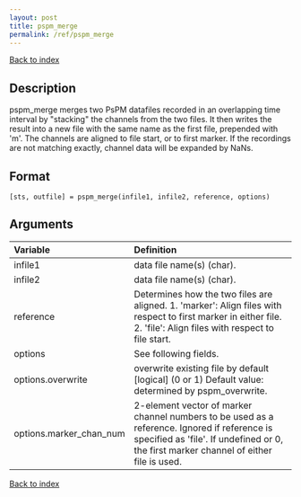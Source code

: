```yaml
---
layout: post
title: pspm_merge
permalink: /ref/pspm_merge
---
```

 
[Back to index](/PsPM/ref/)

## Description

pspm_merge merges two PsPM datafiles recorded in an overlapping time interval by "stacking" the channels from the two files. It then writes the result into a new file with the same name as the first file, prepended with 'm'. The channels are aligned to file start, or to first marker. If the recordings are not matching exactly, channel data will be expanded by NaNs. 


## Format

`[sts, outfile] = pspm_merge(infile1, infile2, reference, options)`


## Arguments

| Variable | Definition |
|:--|:--|
| infile1 | data file name(s) (char). |
| infile2 | data file name(s) (char). |
| reference | Determines how the two files are aligned. 1. 'marker': Align files with respect to first marker in either file. 2. 'file': Align files with respect to file start. |
| options | See following fields. |
| options.overwrite | overwrite existing file by default [logical] (0 or 1) Default value: determined by pspm_overwrite. |
| options.marker_chan_num | 2-element vector of marker channel numbers to be used as a reference. Ignored if reference is specified as 'file'. If undefined or 0, the first marker channel of either file is used. |


[Back to index](/PsPM/ref/)
